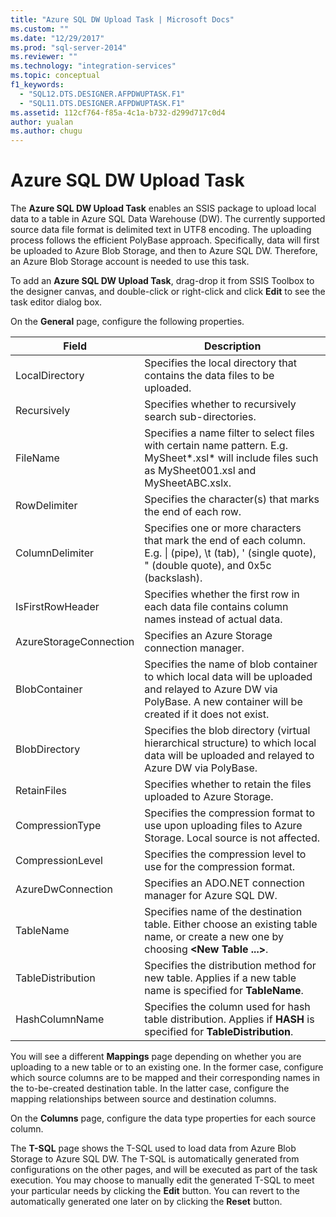 ```yaml
---
title: "Azure SQL DW Upload Task | Microsoft Docs"
ms.custom: ""
ms.date: "12/29/2017"
ms.prod: "sql-server-2014"
ms.reviewer: ""
ms.technology: "integration-services"
ms.topic: conceptual
f1_keywords: 
  - "SQL12.DTS.DESIGNER.AFPDWUPTASK.F1"
  - "SQL11.DTS.DESIGNER.AFPDWUPTASK.F1"
ms.assetid: 112cf764-f85a-4c1a-b732-d299d717c0d4
author: yualan
ms.author: chugu
---
```

# Azure SQL DW Upload Task
The **Azure SQL DW Upload Task** enables an SSIS package to upload local data to a table in Azure SQL Data Warehouse (DW). The currently supported source data file format is delimited text in UTF8 encoding. The uploading process follows the efficient PolyBase approach. Specifically, data will first be uploaded to Azure Blob Storage, and then to Azure SQL DW. Therefore, an Azure Blob Storage account is needed to use this task.

To add an **Azure SQL DW Upload Task**, drag-drop it from SSIS Toolbox to the designer canvas, and double-click or right-click and click **Edit** to see the task editor dialog box.

On the **General** page, configure the following properties.

Field|Description
-----|-----------
LocalDirectory|Specifies the local directory that contains the data files to be uploaded.
Recursively|Specifies whether to recursively search sub-directories.
FileName|Specifies a name filter to select files with certain name pattern. E.g. MySheet*.xsl\* will include files such as MySheet001.xsl and MySheetABC.xslx.
RowDelimiter|Specifies the character(s) that marks the end of each row.
ColumnDelimiter|Specifies one or more characters that mark the end of each column. E.g. &#124; (pipe), \t (tab), ' (single quote), " (double quote), and 0x5c (backslash).
IsFirstRowHeader|Specifies whether the first row in each data file contains column names instead of actual data.
AzureStorageConnection|Specifies an Azure Storage connection manager.
BlobContainer|Specifies the name of blob container to which local data will be uploaded and relayed to Azure DW via PolyBase. A new container will be created if it does not exist.
BlobDirectory|Specifies the blob directory (virtual hierarchical structure) to which local data will be uploaded and relayed to Azure DW via PolyBase.
RetainFiles|Specifies whether to retain the files uploaded to Azure Storage.
CompressionType|Specifies the compression format to use upon uploading files to Azure Storage. Local source is not affected.
CompressionLevel|Specifies the compression level to use for the compression format.
AzureDwConnection|Specifies an ADO.NET connection manager for Azure SQL DW.
TableName|Specifies name of the destination table. Either choose an existing table name, or create a new one by choosing **\<New Table ...>**.
TableDistribution|Specifies the distribution method for new table. Applies if a new table name is specified for **TableName**.
HashColumnName|Specifies the column used for hash table distribution. Applies if **HASH** is specified for **TableDistribution**.

You will see a different **Mappings** page depending on whether you are uploading to a new table or to an existing one. In the former case, configure which source columns are to be mapped and their corresponding names in the to-be-created destination table. In the latter case, configure the mapping relationships between source and destination columns.

On the **Columns** page, configure the data type properties for each source column.

The **T-SQL** page shows the T-SQL used to load data from Azure Blob Storage to Azure SQL DW. The T-SQL is automatically generated from configurations on the other pages, and will be executed as part of the task execution. You may choose to manually edit the generated T-SQL to meet your particular needs by clicking the **Edit** button. You can revert to the automatically generated one later on by clicking the **Reset** button.
